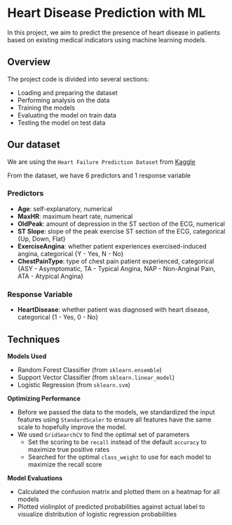 # Heart Disease Prediction with ML
In this project, we aim to predict the presence of heart disease in patients based on existing medical indicators using machine learning models.

## Overview
The project code is divided into several sections:
- Loading and preparing the dataset
- Performing analysis on the data
- Training the models
- Evaluating the model on train data
- Testing the model on test data

## Our dataset
We are using the `Heart Failure Prediction Dataset` from [Kaggle](https://www.kaggle.com/datasets/fedesoriano/heart-failure-prediction)

From the dataset, we have 6 predictors and 1 response variable

### Predictors
- **Age**: self-explanatory, numerical
- **MaxHR**: maximum heart rate, numerical
- **OldPeak**: amount of depression in the ST section of the ECG, numerical
- **ST Slope**: slope of the peak exercise ST section of the ECG, categorical {Up, Down, Flat}
- **ExerciseAngina**: whether patient experiences exercised-induced angina, categorical {Y - Yes, N - No}
- **ChestPainType**: type of chest pain patient experienced, categorical {ASY - Asymptomatic, TA - Typical Angina, NAP - Non-Anginal Pain, ATA - Atypical Angina}

### Response Variable
- **HeartDisease**: whether patient was diagnosed with heart disease, categorical {1 - Yes, 0 - No}

## Techniques
**Models Used**
- Random Forest Classifier (from `sklearn.ensemble`)
- Support Vector Classifier (from `sklearn.linear_model`)
- Logistic Regression (from `sklearn.svm`)

**Optimizing Performance**
- Before we passed the data to the models, we standardized the input features using `StandardScaler` to ensure all features have the same scale to hopefully improve the model.
- We used `GridSearchCV` to find the optimal set of parameters
  - Set the scoring to be `recall` instead of the default `accuracy` to maximize true positive rates
  - Searched for the optimal `class_weight` to use for each model to maximize the recall score

**Model Evaluations**
- Calculated the confusion matrix and plotted them on a heatmap for all models
- Plotted violinplot of predicted probabilities against actual label to visualize distribution of logistic regression probabilities